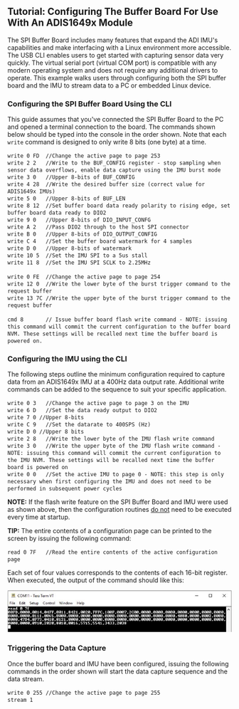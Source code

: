 ## Tutorial: Configuring The Buffer Board For Use With An ADIS1649x Module

The SPI Buffer Board includes many features that expand the ADI IMU's capabilities and make interfacing with a Linux environment more accessible. The USB CLI enables users to get started with capturing sensor data very quickly. The virtual serial port (virtual COM port) is compatible with any modern operating system and does not require any additional drivers to operate. This example walks users through configuring both the SPI buffer board and the IMU to stream data to a PC or embedded Linux device. 

### Configuring the SPI Buffer Board Using the CLI

This guide assumes that you've connected the SPI Buffer Board to the PC and opened a terminal connection to the board. The commands shown below should be typed into the console in the order shown. Note that each `write` command is designed to only write 8 bits (one byte) at a time. 

```
write 0 FD	//Change the active page to page 253
write 2 2	//Write to the BUF_CONFIG register - stop sampling when sensor data overflows, enable data capture using the IMU burst mode
write 3 0 	//Upper 8-bits of BUF_CONFIG
write 4 28	//Write the desired buffer size (correct value for ADIS1649x IMUs)
write 5 0 	//Upper 8-bits of BUF_LEN
write 8 12	//Set buffer board data ready polarity to rising edge, set buffer board data ready to DIO2
write 9 0 	//Upper 8-bits of DIO_INPUT_CONFG
write A 2	//Pass DIO2 through to the host SPI connector
write B 0 	//Upper 8-bits of DIO_OUTPUT_CONFIG 
write C 4	//Set the buffer board watermark for 4 samples
write D 0 	//Upper 8-bits of watermark
write 10 5	//Set the IMU SPI to a 5us stall
write 11 8	//Set the IMU SPI SCLK to 2.25MHz

write 0 FE	//Change the active page to page 254
write 12 0	//Write the lower byte of the burst trigger command to the request buffer
write 13 7C	//Write the upper byte of the burst trigger command to the request buffer

cmd 8		// Issue buffer board flash write command - NOTE: issuing this command will commit the current configuration to the buffer board NVM. These settings will be recalled next time the buffer board is powered on.
```

### Configuring the IMU  using the CLI

The following steps outline the minimum configuration required to capture data from an ADIS1649x IMU at a 400Hz data output rate. Additional write commands can be added to the sequence to suit your specific application.

```
write 0 3	//Change the active page to page 3 on the IMU
write 6 D	//Set the data ready output to DIO2
write 7 0 //Upper 8-bits
write C 9	//Set the datarate to 400SPS (Hz)
write D 0 //Upper 8 bits
write 2 8	//Write the lower byte of the IMU flash write command
write 3 0	//Write the upper byte of the IMU flash write command - NOTE: issuing this command will commit the current configuration to the IMU NVM. These settings will be recalled next time the buffer board is powered on
write 0 0	//Set the active IMU to page 0 - NOTE: this step is only necessary when first configuring the IMU and does not need to be performed in subsequent power cycles
```

**NOTE:** If the flash write feature on the SPI Buffer Board and IMU were used as shown above, then the configuration routines <u>do not</u> need to be executed every time at startup. 

**TIP:** The entire contents of a configuration page can be printed to the screen by issuing the following command: 

```
read 0 7F	//Read the entire contents of the active configuration page
```

Each set of four values corresponds to the contents of each 16-bit register. When executed, the output of the command should like this:

![CLI Page Read](img/cli_page_read.JPG)

### Triggering the Data Capture

Once the buffer board and IMU have been configured, issuing the following commands in the order shown will start the data capture sequence and the data stream.

```
write 0 255	//Change the active page to page 255
stream 1
```

